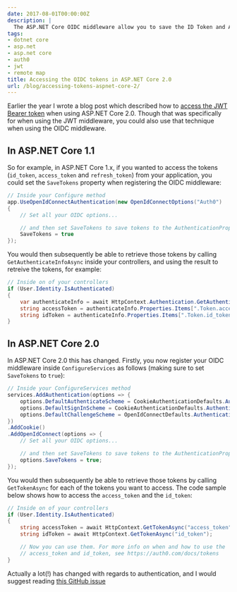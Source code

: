 ```yaml
---
date: 2017-08-01T00:00:00Z
description: |
  The ASP.NET Core OIDC middleware allow you to save the ID Token and Access Token, so you can access these in your application.
tags:
- dotnet core
- asp.net
- asp.net core
- auth0
- jwt
- remote map
title: Accessing the OIDC tokens in ASP.NET Core 2.0
url: /blog/accessing-tokens-aspnet-core-2/
---
```


Earlier the year I wrote a blog post which described how to [access the JWT Bearer token](/blog/aspnetcore-jwt-saving-bearer-token-as-claim/) when using ASP.NET Core 2.0. Though that was specifically for when using the JWT middleware, you could also use that technique when using the OIDC middleware.

## In ASP.NET Core 1.1

So for example, in ASP.NET Core 1.x, if you wanted to access the tokens (`id_token`, `access_token` and `refresh_token`) from your application, you could set the `SaveTokens` property when registering the OIDC middleware:

```csharp
// Inside your Configure method
app.UseOpenIdConnectAuthentication(new OpenIdConnectOptions("Auth0")
{
    // Set all your OIDC options...

    // and then set SaveTokens to save tokens to the AuthenticationProperties
    SaveTokens = true
});
```

You would then subsequently be able to retrieve those tokens by calling `GetAuthenticateInfoAsync` inside your controllers, and using the result to retreive the tokens, for example:

```csharp
// Inside on of your controllers
if (User.Identity.IsAuthenticated)
{
    var authenticateInfo = await HttpContext.Authentication.GetAuthenticateInfoAsync("Auth0");
    string accessToken = authenticateInfo.Properties.Items[".Token.access_token"];
    string idToken = authenticateInfo.Properties.Items[".Token.id_token"];
}
```

## In ASP.NET Core 2.0

In ASP.NET Core 2.0 this has changed. Firstly, you now register your OIDC middleware inside `ConfigureServices` as follows (making sure to set `SaveTokens` to `true`):

```csharp
// Inside your ConfigureServices method
services.AddAuthentication(options => {
    options.DefaultAuthenticateScheme = CookieAuthenticationDefaults.AuthenticationScheme;
    options.DefaultSignInScheme = CookieAuthenticationDefaults.AuthenticationScheme;
    options.DefaultChallengeScheme = OpenIdConnectDefaults.AuthenticationScheme;
})
.AddCookie()
.AddOpenIdConnect(options => {
    // Set all your OIDC options...

    // and then set SaveTokens to save tokens to the AuthenticationProperties
    options.SaveTokens = true;
});
```

You would then subsequently be able to retrieve those tokens by calling `GetTokenAsync` for each of the tokens you want to access. The code sample below shows how to access the `access_token` and the `id_token`:

```csharp
// Inside on of your controllers
if (User.Identity.IsAuthenticated)
{
    string accessToken = await HttpContext.GetTokenAsync("access_token");
    string idToken = await HttpContext.GetTokenAsync("id_token");

    // Now you can use them. For more info on when and how to use the 
    // access_token and id_token, see https://auth0.com/docs/tokens
}
```

Actually a lot(!) has changed with regards to authentication, and I would suggest reading [this GitHub issue](https://github.com/aspnet/Security/issues/1310)
